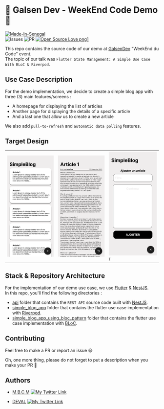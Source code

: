 # 🚀 Galsen Dev - WeekEnd Code Demo 🚀

[![Made-In-Senegal](https://github.com/GalsenDev221/made.in.senegal/blob/master/assets/badge.svg)](https://github.com/GalsenDev221/made.in.senegal)  
![Issues](https://img.shields.io/github/issues/PapiHack/galsen-dev-wec-demo)
![PR](https://img.shields.io/github/issues-pr/PapiHack/galsen-dev-wec-demo)
[![Open Source Love png1](https://badges.frapsoft.com/os/v1/open-source.png?v=103)](https://github.com/ellerbrock/open-source-badges/)

This repo contains the source code of our demo at [GalsenDev](https://github.com/GalsenDev221) "WeekEnd du Code" event.  
The topic of our talk was `Flutter State Management: A Simple Use Case With BLoC & Riverpod`.

## Use Case Description

For the demo implementation, we decide to create a simple blog app with three (3) main features/screens :

- A homepage for displaying the list of articles
- Another page for displaying the details of a specific article
- And a last one that allow us to create a new article

We also add `pull-to-refresh` and `automatic data polling` features.

## Target Design

<table>
    <tr>
        <td><img src="./screenshots/home.png"/></td>
        <td><img src="./screenshots/article-details.png"/></td>
        <td><img src="./screenshots/add-article-form.png">/</td>
    </tr>
</table>

## Stack & Repository Architecture

For the implementation of our demo use case, we use [Flutter](https://flutter.dev/) & [NestJS](https://nestjs.com/).  
In this repo, you'll find the following directories :

- [api](https://github.com/PapiHack/galsen-dev-wec-demo/tree/master/api) folder that contains the `REST API` source code built with [NestJS](https://nestjs.com/).
- [simple_blog_app](https://github.com/PapiHack/galsen-dev-wec-demo/tree/master/simple_blog_app) folder that contains the flutter use case implementation with [Riverpod](https://riverpod.dev/).
- [simple_blog_app_using_bloc_pattern](https://github.com/PapiHack/galsen-dev-wec-demo/tree/master/simple_blog_app_using_bloc_pattern) folder that contains the flutter use case implementation with [BLoC](https://bloclibrary.dev/).

## Contributing

Feel free to make a PR or report an issue 😃

Oh, one more thing, please do not forget to put a description when you make your PR 🙂

## Authors

- [M.B.C.M](https://itdev.sn)
  [![My Twitter Link](https://img.shields.io/twitter/follow/the_it_dev?style=social)](https://twitter.com/the_it_dev)

- [DEVAL](http://www.deval.website)
  [![My Twitter Link](https://img.shields.io/twitter/follow/alioune_kanoute?style=social)](https://twitter.com/alioune_kanoute)
